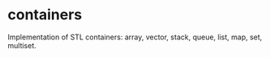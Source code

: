 # containers
Implementation of STL containers: array, vector, stack, queue, list, map, set, multiset. 
